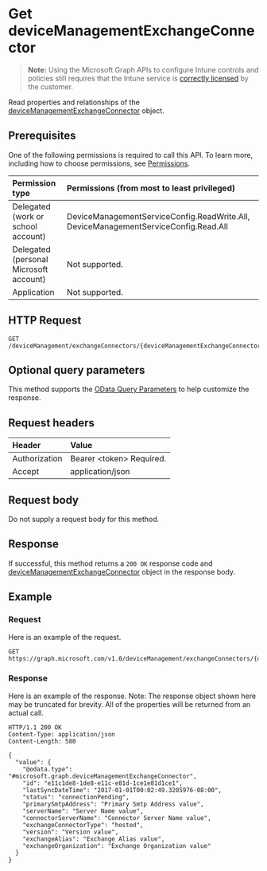 # Get deviceManagementExchangeConnector

> **Note:** Using the Microsoft Graph APIs to configure Intune controls and policies still requires that the Intune service is [correctly licensed](https://go.microsoft.com/fwlink/?linkid=839381) by the customer.

Read properties and relationships of the [deviceManagementExchangeConnector](../resources/intune-onboarding-devicemanagementexchangeconnector.md) object.
## Prerequisites
One of the following permissions is required to call this API. To learn more, including how to choose permissions, see [Permissions](/graph/permissions-reference).

|Permission type|Permissions (from most to least privileged)|
|:---|:---|
|Delegated (work or school account)|DeviceManagementServiceConfig.ReadWrite.All, DeviceManagementServiceConfig.Read.All|
|Delegated (personal Microsoft account)|Not supported.|
|Application|Not supported.|

## HTTP Request
<!-- {
  "blockType": "ignored"
}
-->
``` http
GET /deviceManagement/exchangeConnectors/{deviceManagementExchangeConnectorId}
```

## Optional query parameters
This method supports the [OData Query Parameters](https://developer.microsoft.com/graph/docs/concepts/query_parameters) to help customize the response.
## Request headers
|Header|Value|
|:---|:---|
|Authorization|Bearer &lt;token&gt; Required.|
|Accept|application/json|

## Request body
Do not supply a request body for this method.

## Response
If successful, this method returns a `200 OK` response code and [deviceManagementExchangeConnector](../resources/intune-onboarding-devicemanagementexchangeconnector.md) object in the response body.

## Example
### Request
Here is an example of the request.
``` http
GET https://graph.microsoft.com/v1.0/deviceManagement/exchangeConnectors/{deviceManagementExchangeConnectorId}
```

### Response
Here is an example of the response. Note: The response object shown here may be truncated for brevity. All of the properties will be returned from an actual call.
``` http
HTTP/1.1 200 OK
Content-Type: application/json
Content-Length: 580

{
  "value": {
    "@odata.type": "#microsoft.graph.deviceManagementExchangeConnector",
    "id": "e11c1de8-1de8-e11c-e81d-1ce1e81d1ce1",
    "lastSyncDateTime": "2017-01-01T00:02:49.3205976-08:00",
    "status": "connectionPending",
    "primarySmtpAddress": "Primary Smtp Address value",
    "serverName": "Server Name value",
    "connectorServerName": "Connector Server Name value",
    "exchangeConnectorType": "hosted",
    "version": "Version value",
    "exchangeAlias": "Exchange Alias value",
    "exchangeOrganization": "Exchange Organization value"
  }
}
```



